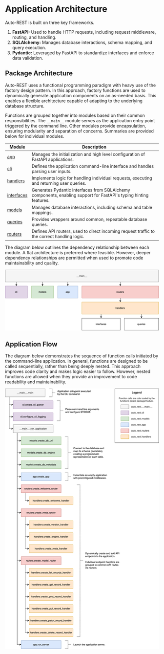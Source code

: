 # Application Architecture

Auto-REST is built on three key frameworks.

1. **FastAPI:** Used to handle HTTP requests, including request middleware, routing, and handling.
2. **SQLAlchemy:** Manages database interactions, schema mapping, and query execution.
3. **Pydantic:** Leveraged by FastAPI to standardize interfaces and enforce data validation.

## Package Architecture

Auto-REST uses a functional programming paradigm with heavy use of the factory design pattern.
In this approach, factory functions are used to dynamically generate application components on an as-needed basis.
This enables a flexible architecture capable of adapting to the underlying database structure.

Functions are grouped together into modules based on their common responsibilities.
The `__main__` module serves as the application entry point triggered by the command line.
Other modules provide encapsulation, ensuring modularity and separation of concerns.
Summaries are provided below for individual modules.

| Module                      | Description                                                                                                       |
|-----------------------------|-------------------------------------------------------------------------------------------------------------------|
| [app](app.md)               | Manages the initialization and high level configuration of FastAPI applications.                                  |
| [cli](cli.md)               | Defines the application command-line interface and handles parsing user inputs.                                   |
| [handlers](handlers.md)     | Implements logic for handling individual requests, executing and returning user queries.                          |
| [interfaces](interfaces.md) | Generates Pydantic interfaces from SQLAlchemy components, enabling support for FastAPI's typing hinting features. |
| [models](models.md)         | Manages database interactions, including schema and table mappings.                                               |
| [queries](queries.md)       | Provides wrappers around common, repeatable database queries.                                                     |
| [routers](routers.md)       | Defines API routers, used to direct incoming request traffic to the correct handling logic.                       |

The diagram below outlines the dependency relationship between each module.
A flat architecture is preferred where feasible.
However, deeper dependency relationships are permitted when used to promote code maintainability and quality.

![Architecture Diagram](../_static/img/architecture.svg)

## Application Flow

The diagram below demonstrates the sequence of function calls initiated by the command-line application.
In general, functions are designed to be called sequentially, rather than being deeply nested.
This approach improves code clarity and makes logic easier to follow.
However, nested functions are allowed when they provide an improvement to code readability and maintainability.

![Call Flow Diagram](../_static/img/call_flow.svg)
